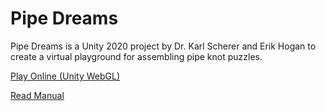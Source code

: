 # Pipe Dreams

Pipe Dreams is a Unity 2020 project by Dr. Karl Scherer and Erik Hogan to create a virtual playground for assembling pipe knot puzzles.  

[Play Online (Unity WebGL)](https://earok.github.io/pipedreams/)

[Read Manual](MANUAL)
